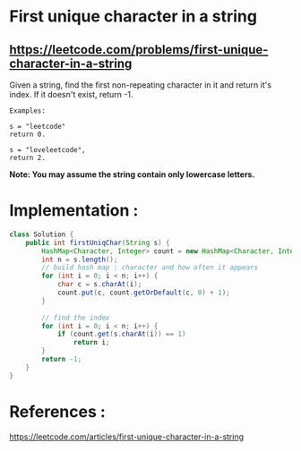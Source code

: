 # First unique character in a string
## https://leetcode.com/problems/first-unique-character-in-a-string

Given a string, find the first non-repeating character in it and return it's index. If it doesn't exist, return -1.
```
Examples:

s = "leetcode"
return 0.

s = "loveleetcode",
return 2.
```
**Note: You may assume the string contain only lowercase letters.**

# Implementation :

```java
class Solution {
    public int firstUniqChar(String s) {
        HashMap<Character, Integer> count = new HashMap<Character, Integer>();
        int n = s.length();
        // build hash map : character and how often it appears
        for (int i = 0; i < n; i++) {
            char c = s.charAt(i);
            count.put(c, count.getOrDefault(c, 0) + 1);
        }
        
        // find the index
        for (int i = 0; i < n; i++) {
            if (count.get(s.charAt(i)) == 1) 
                return i;
        }
        return -1;
    }
}
```

# References :
https://leetcode.com/articles/first-unique-character-in-a-string
